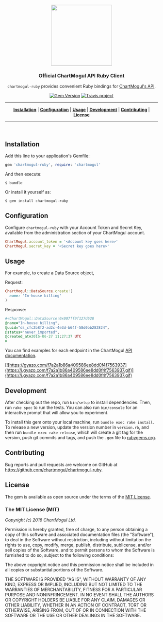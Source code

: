 <p align="center">
<a href="https://chartmogul.com"><img width="200" src="https://chartmogul.com/assets/img/logo.png"></a>
</p>

<h3 align="center">Official ChartMogul API Ruby Client</h3>

<p align="center"><code>chartmogul-ruby</code> provides convenient Ruby bindings for <a href="https://dev.chartmogul.com">ChartMogul's API</a>.</p>

<p align="center">
  <a href="https://badge.fury.io/rb/chartmogul-ruby"><img src="https://badge.fury.io/rb/chartmogul-ruby.svg" alt="Gem Version"></a>
  <a href="https://travis-ci.org/chartmogul/chartmogul-ruby"><img src="https://travis-ci.org/chartmogul/chartmogul-ruby.svg?branch=master" alt="Travis project"></a>
</p>

<hr>

<p align="center">
<b><a href="#installation">Installation</a></b>
|
<b><a href="#configuration">Configuration</a></b>
|
<b><a href="#usage">Usage</a></b>
|
<b><a href="#development">Development</a></b>
|
<b><a href="#contributing">Contributing</a></b>
|
<b><a href="#license">License</a></b>
</p>

<hr>
<br>


## Installation

Add this line to your application's Gemfile:

```ruby
gem 'chartmogul-ruby', require: 'chartmogul'
```

And then execute:

    $ bundle

Or install it yourself as:

    $ gem install chartmogul-ruby

## Configuration

Configure `chartmogul-ruby` with your Account Token and Secret Key, available from the administration section of your ChartMogul account.

```ruby
ChartMogul.account_token = '<Account key goes here>'
ChartMogul.secret_key = '<Secret key goes here>'
```

## Usage

For example, to create a Data Source object,

Request:
```ruby
ChartMogul::DataSource.create!(
  name: 'In-house billing'
)
```

Response:
```ruby
#<ChartMogul::DataSource:0x007ff9f127d628
@name="In-house billing",
@uuid="ds_cfc2b8f2-ad2c-4e3d-b64f-58d0bb282824",
@status="never_imported",
@created_at=2016-06-27 11:27:37 UTC
>
```

You can find examples for each endpoint in the ChartMogul [API documentation](https://dev.chartmogul.com/).

[![https://gyazo.com/f7a2a1b86a409586ee8dd0f4f7563937](https://i.gyazo.com/f7a2a1b86a409586ee8dd0f4f7563937.gif)](https://i.gyazo.com/f7a2a1b86a409586ee8dd0f4f7563937.gif)

## Development

After checking out the repo, run `bin/setup` to install dependencies. Then, run `rake spec` to run the tests. You can also run `bin/console` for an interactive prompt that will allow you to experiment.

To install this gem onto your local machine, run `bundle exec rake install`. To release a new version, update the version number in `version.rb`, and then run `bundle exec rake release`, which will create a git tag for the version, push git commits and tags, and push the `.gem` file to [rubygems.org](https://rubygems.org).

## Contributing

Bug reports and pull requests are welcome on GitHub at https://github.com/chartmogul/chartmogul-ruby.

## License

The gem is available as open source under the terms of the [MIT License](http://opensource.org/licenses/MIT).

### The MIT License (MIT)

*Copyright (c) 2016 ChartMogul Ltd.*

Permission is hereby granted, free of charge, to any person obtaining a copy of this software and associated documentation files (the "Software"), to deal in the Software without restriction, including without limitation the rights to use, copy, modify, merge, publish, distribute, sublicense, and/or sell copies of the Software, and to permit persons to whom the Software is furnished to do so, subject to the following conditions:

The above copyright notice and this permission notice shall be included in all copies or substantial portions of the Software.

THE SOFTWARE IS PROVIDED "AS IS", WITHOUT WARRANTY OF ANY KIND, EXPRESS OR IMPLIED, INCLUDING BUT NOT LIMITED TO THE WARRANTIES OF MERCHANTABILITY, FITNESS FOR A PARTICULAR PURPOSE AND NONINFRINGEMENT. IN NO EVENT SHALL THE AUTHORS OR COPYRIGHT HOLDERS BE LIABLE FOR ANY CLAIM, DAMAGES OR OTHER LIABILITY, WHETHER IN AN ACTION OF CONTRACT, TORT OR OTHERWISE, ARISING FROM, OUT OF OR IN CONNECTION WITH THE SOFTWARE OR THE USE OR OTHER DEALINGS IN THE SOFTWARE.
